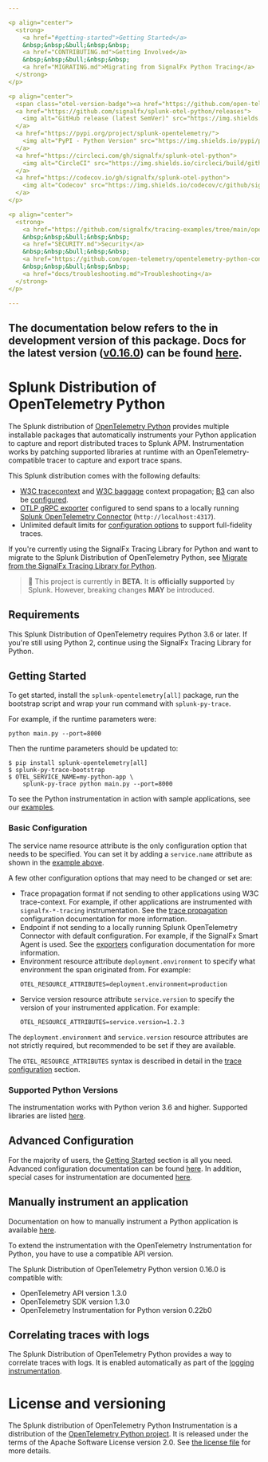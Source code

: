```yaml
---

<p align="center">
  <strong>
    <a href="#getting-started">Getting Started</a>
    &nbsp;&nbsp;&bull;&nbsp;&nbsp;
    <a href="CONTRIBUTING.md">Getting Involved</a>
    &nbsp;&nbsp;&bull;&nbsp;&nbsp;
    <a href="MIGRATING.md">Migrating from SignalFx Python Tracing</a>
  </strong>
</p>

<p align="center">
  <span class="otel-version-badge"><a href="https://github.com/open-telemetry/opentelemetry-python/releases/tag/v1.3.0"><img alt="OpenTelemetry Python Version" src="https://img.shields.io/badge/otel-1.3.0-blueviolet?style=for-the-badge"/></a></span>
  <a href="https://github.com/signalfx/splunk-otel-python/releases">
    <img alt="GitHub release (latest SemVer)" src="https://img.shields.io/github/v/release/signalfx/splunk-otel-python?style=for-the-badge">
  </a>
  <a href="https://pypi.org/project/splunk-opentelemetry/">
    <img alt="PyPI - Python Version" src="https://img.shields.io/pypi/pyversions/splunk-opentelemetry?style=for-the-badge">
  </a>
  <a href="https://circleci.com/gh/signalfx/splunk-otel-python">
    <img alt="CircleCI" src="https://img.shields.io/circleci/build/github/signalfx/splunk-otel-python/main?style=for-the-badge">
  </a>
  <a href="https://codecov.io/gh/signalfx/splunk-otel-python">
    <img alt="Codecov" src="https://img.shields.io/codecov/c/github/signalfx/splunk-otel-python?style=for-the-badge&token=XKXjEQKGaK">
  </a>
</p>

<p align="center">
  <strong>
    <a href="https://github.com/signalfx/tracing-examples/tree/main/opentelemetry-tracing/opentelemetry-python-tracing">Examples</a>
    &nbsp;&nbsp;&bull;&nbsp;&nbsp;
    <a href="SECURITY.md">Security</a>
    &nbsp;&nbsp;&bull;&nbsp;&nbsp;
    <a href="https://github.com/open-telemetry/opentelemetry-python-contrib/tree/main/instrumentation">Supported Libraries</a>
    &nbsp;&nbsp;&bull;&nbsp;&nbsp;
    <a href="docs/troubleshooting.md">Troubleshooting</a>
  </strong>
</p>

---
```

<span class="docs-version-header">The documentation below refers to the in development version of this package. Docs for the latest version ([v0.16.0](https://github.com/signalfx/splunk-otel-python/releases/tag/v0.16.0)) can be found [here](https://github.com/signalfx/splunk-otel-python/blob/v0.16.0/README.md).</span>
---

# Splunk Distribution of OpenTelemetry Python

The Splunk distribution of [OpenTelemetry
Python](https://github.com/open-telemetry/opentelemetry-python) provides
multiple installable packages that automatically instruments your Python
application to capture and report distributed traces to Splunk APM.
Instrumentation works by patching supported libraries at runtime with an
OpenTelemetry-compatible tracer to capture and export trace spans.

This Splunk distribution comes with the following defaults:

- [W3C tracecontext](https://www.w3.org/TR/trace-context/) and [W3C
  baggage](https://www.w3.org/TR/baggage/) context propagation;
  [B3](https://github.com/openzipkin/b3-propagation) can also be
  [configured](docs/advanced-config.md#trace-propagation-configuration).
- [OTLP gRPC
  exporter](https://opentelemetry-python.readthedocs.io/en/latest/exporter/otlp/otlp.html)
  configured to send spans to a locally running [Splunk OpenTelemetry
  Connector](https://github.com/signalfx/splunk-otel-collector)
  (`http://localhost:4317`).
- Unlimited default limits for [configuration options](docs/advanced-config.md#trace-configuration) to
  support full-fidelity traces.

If you're currently using the SignalFx Tracing Library for Python and want to
migrate to the Splunk Distribution of OpenTelemetry Python, see [Migrate from
the SignalFx Tracing Library for Python](MIGRATING.md).

> :construction: This project is currently in **BETA**. It is **officially supported** by Splunk. However, breaking changes **MAY** be introduced.

## Requirements

This Splunk Distribution of OpenTelemetry requires Python 3.6 or later.
If you're still using Python 2, continue using the SignalFx Tracing Library
for Python.

## Getting Started

To get started, install the `splunk-opentelemetry[all]` package, run the bootstrap
script and wrap your run command with `splunk-py-trace`.

For example, if the runtime parameters were:

```
python main.py --port=8000
```

Then the runtime parameters should be updated to:

```
$ pip install splunk-opentelemetry[all]
$ splunk-py-trace-bootstrap
$ OTEL_SERVICE_NAME=my-python-app \
    splunk-py-trace python main.py --port=8000
```

To see the Python instrumentation in action with sample applications, see our
[examples](https://github.com/signalfx/tracing-examples/tree/main/opentelemetry-tracing/opentelemetry-python-tracing).

### Basic Configuration

The service name resource attribute is the only configuration option
that needs to be specified. You can set it by adding a `service.name`
attribute as shown in the [example above](#getting-started).

A few other configuration options that may need to be changed or set are:

- Trace propagation format if not sending to other applications using W3C
  trace-context. For example, if other applications are instrumented with
  `signalfx-*-tracing` instrumentation. See the [trace
  propagation](docs/advanced-config.md#trace-propagation-configuration)
  configuration documentation for more information.
- Endpoint if not sending to a locally running Splunk OpenTelemetry Connector
  with default configuration. For example, if the SignalFx Smart Agent is used.
  See the [exporters](docs/advanced-config.md#trace-exporters) configuration
  documentation for more information.
- Environment resource attribute `deployment.environment` to specify what
  environment the span originated from. For example:
  ```
  OTEL_RESOURCE_ATTRIBUTES=deployment.environment=production
  ```
- Service version resource attribute `service.version` to specify the version
  of your instrumented application. For example:
  ```
  OTEL_RESOURCE_ATTRIBUTES=service.version=1.2.3
  ```

The `deployment.environment` and `service.version` resource attributes are not
strictly required, but recommended to be set if they are
available.

The `OTEL_RESOURCE_ATTRIBUTES` syntax is described in detail in the
[trace configuration](docs/advanced-config.md#trace-configuration) section.

### Supported Python Versions

The instrumentation works with Python verion 3.6 and higher. Supported
libraries are listed
[here](https://github.com/open-telemetry/opentelemetry-python-contrib/tree/main/instrumentation).

## Advanced Configuration

For the majority of users, the [Getting Started](#getting-started) section is
all you need. Advanced configuration documentation can be found
[here](docs/advanced-config.md). In addition, special cases for instrumentation
are documented [here](docs/instrumentation-special-cases.md).

## Manually instrument an application

Documentation on how to manually instrument a Python application is available
[here](https://opentelemetry-python.readthedocs.io/en/stable/getting-started.html).

To extend the instrumentation with the OpenTelemetry Instrumentation for Python,
you have to use a compatible API version.

The Splunk Distribution of OpenTelemetry Python version <span class="splunk-version">0.16.0</span> is compatible
with:

* OpenTelemetry API version <span class="otel-api-version">1.3.0</span>
* OpenTelemetry SDK version <span class="otel-sdk-version">1.3.0</span>
* OpenTelemetry Instrumentation for Python version <span class="otel-instrumentation-version">0.22b0</span>

## Correlating traces with logs

The Splunk Distribution of OpenTelemetry Python provides a way
to correlate traces with logs. It is enabled automatically as part of the
[logging
instrumentation](https://opentelemetry-python-contrib.readthedocs.io/en/latest/instrumentation/logging/logging.html).

# License and versioning

The Splunk distribution of OpenTelemetry Python Instrumentation is a
distribution of the [OpenTelemetry Python
project](https://github.com/open-telemetry/opentelemetry-python). It is
released under the terms of the Apache Software License version 2.0. See [the
license file](./LICENSE) for more details.
